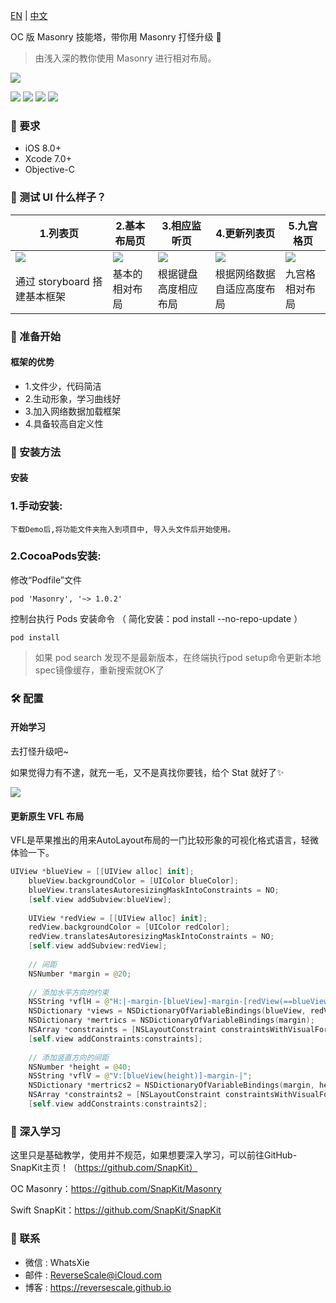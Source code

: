 
[EN](https://github.com/ReverseScale/RSMasonryDemo) | [中文](https://github.com/ReverseScale/RSMasonryDemo/blob/master/README_zh.md)

OC 版 Masonry 技能塔，带你用 Masonry 打怪升级 🤖

> 由浅入深的教你使用 Masonry 进行相对布局。

![](https://s2.ax1x.com/2019/03/27/AaUHA0.jpg)

![](https://img.shields.io/badge/platform-iOS-red.svg) 
![](https://img.shields.io/badge/language-Objective--C-orange.svg) 
![](https://img.shields.io/badge/download-4.5MB-brightgreen.svg)
![](https://img.shields.io/badge/license-MIT%20License-brightgreen.svg) 

### 🤖 要求

* iOS 8.0+
* Xcode 7.0+
* Objective-C

### 🎨 测试 UI 什么样子？

|1.列表页 |2.基本布局页 |3.相应监听页 |4.更新列表页 |5.九宫格页 |
| ------------- | ------------- | ------------- | ------------- | ------------- |
| ![](https://s2.ax1x.com/2019/03/27/AaUMpF.png) | ![](https://s2.ax1x.com/2019/03/27/AaUZT0.png) | ![](https://s2.ax1x.com/2019/03/27/AaUmkV.png) | ![](https://s2.ax1x.com/2019/03/27/AaUnYT.png) | ![](https://s2.ax1x.com/2019/03/27/AaUufU.png) |
| 通过 storyboard 搭建基本框架 | 基本的相对布局 | 根据键盘高度相应布局 | 根据网络数据自适应高度布局 | 九宫格相对布局 |

### 🚀 准备开始
#### 框架的优势
* 1.文件少，代码简洁
* 2.生动形象，学习曲线好
* 3.加入网络数据加载框架
* 4.具备较高自定义性

### 🎯 安装方法

#### 安装

### 1.手动安装:
`下载Demo后,将功能文件夹拖入到项目中, 导入头文件后开始使用。`
### 2.CocoaPods安装:
修改“Podfile”文件
```
pod 'Masonry', '~> 1.0.2'
```
控制台执行 Pods 安装命令 （ 简化安装：pod install --no-repo-update ）
```
pod install
```
> 如果 pod search 发现不是最新版本，在终端执行pod setup命令更新本地spec镜像缓存，重新搜索就OK了

### 🛠 配置

#### 开始学习

去打怪升级吧~

如果觉得力有不逮，就充一毛，又不是真找你要钱，给个 Stat 就好了✨

![](http://og1yl0w9z.bkt.clouddn.com/18-2-7/72661225.jpg)


#### 更新原生 VFL 布局

VFL是苹果推出的用来AutoLayout布局的一门比较形象的可视化格式语言，轻微体验一下。
```Swift
UIView *blueView = [[UIView alloc] init];
    blueView.backgroundColor = [UIColor blueColor];
    blueView.translatesAutoresizingMaskIntoConstraints = NO;
    [self.view addSubview:blueView];
    
    UIView *redView = [[UIView alloc] init];
    redView.backgroundColor = [UIColor redColor];
    redView.translatesAutoresizingMaskIntoConstraints = NO;
    [self.view addSubview:redView];
    
    // 间距
    NSNumber *margin = @20;
    
    // 添加水平方向的约束
    NSString *vflH = @"H:|-margin-[blueView]-margin-[redView(==blueView)]-margin-|";
    NSDictionary *views = NSDictionaryOfVariableBindings(blueView, redView);
    NSDictionary *mertrics = NSDictionaryOfVariableBindings(margin);
    NSArray *constraints = [NSLayoutConstraint constraintsWithVisualFormat:vflH options:NSLayoutFormatAlignAllTop | NSLayoutFormatAlignAllBottom metrics:mertrics views:views];
    [self.view addConstraints:constraints];
    
    // 添加竖直方向的间距
    NSNumber *height = @40;
    NSString *vflV = @"V:[blueView(height)]-margin-|";
    NSDictionary *mertrics2 = NSDictionaryOfVariableBindings(margin, height);
    NSArray *constraints2 = [NSLayoutConstraint constraintsWithVisualFormat:vflV options:kNilOptions metrics:mertrics2 views:views];
    [self.view addConstraints:constraints2];
```

### 📝 深入学习

这里只是基础教学，使用并不规范，如果想要深入学习，可以前往GitHub-SnapKit主页！（https://github.com/SnapKit）

OC Masonry：https://github.com/SnapKit/Masonry

Swift SnapKit：https://github.com/SnapKit/SnapKit


### 😬 联系

* 微信 : WhatsXie
* 邮件 : ReverseScale@iCloud.com
* 博客 : https://reversescale.github.io
